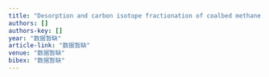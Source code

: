 ```yaml
---
title: "Desorption and carbon isotope fractionation of coalbed methane in Jincheng area"
authors: []
authors-key: []
year: "数据暂缺"
article-link: "数据暂缺"
venue: "数据暂缺"
bibex: "数据暂缺"
---
```

